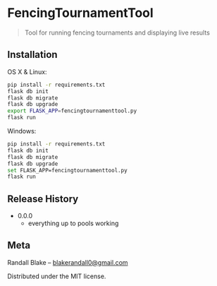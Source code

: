 # FencingTournamentTool
> Tool for running fencing tournaments and displaying live results

## Installation

OS X & Linux:

```sh
pip install -r requirements.txt
flask db init
flask db migrate
flask db upgrade
export FLASK_APP=fencingtournamenttool.py
flask run
```

Windows:

```sh
pip install -r requirements.txt
flask db init
flask db migrate
flask db upgrade
set FLASK_APP=fencingtournamenttool.py
flask run
```

## Release History

* 0.0.0
    * everything up to pools working

## Meta

Randall Blake – blakerandall0@gmail.com

Distributed under the MIT license.

